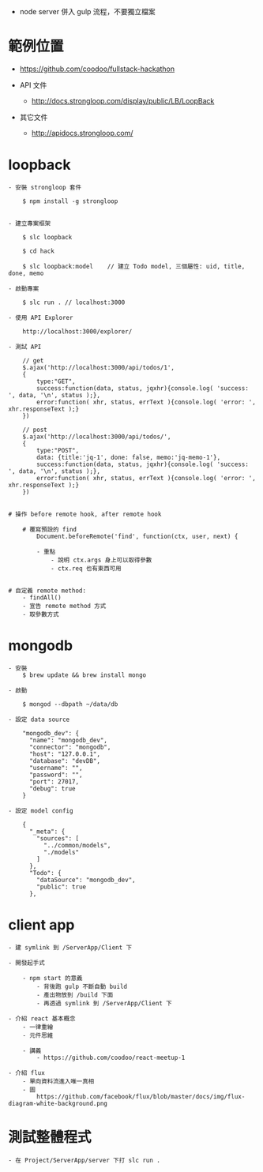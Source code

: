 
+ node server 併入 gulp 流程，不要獨立檔案

# 範例位置

  - https://github.com/coodoo/fullstack-hackathon



- API 文件

	- http://docs.strongloop.com/display/public/LB/LoopBack

- 其它文件

	- http://apidocs.strongloop.com/

# loopback

	- 安裝 strongloop 套件

		$ npm install -g strongloop


	- 建立專案框架

		$ slc loopback

		$ cd hack

		$ slc loopback:model	// 建立 Todo model, 三個屬性: uid, title, done, memo

	- 啟動專案

		$ slc run .	// localhost:3000

	- 使用 API Explorer

		http://localhost:3000/explorer/

	- 測試 API

		// get
		$.ajax('http://localhost:3000/api/todos/1',
		{
			type:"GET",
			success:function(data, status, jqxhr){console.log( 'success: ', data, '\n', status );},
			error:function( xhr, status, errText ){console.log( 'error: ', xhr.responseText );}
		})

		// post
		$.ajax('http://localhost:3000/api/todos/',
		{
			type:"POST",
			data: {title:'jq-1', done: false, memo:'jq-memo-1'},
			success:function(data, status, jqxhr){console.log( 'success: ', data, '\n', status );},
			error:function( xhr, status, errText ){console.log( 'error: ', xhr.responseText );}
		})


	# 操作 before remote hook, after remote hook

		# 覆寫預設的 find
			Document.beforeRemote('find', function(ctx, user, next) {

			- 重點
				- 說明 ctx.args 身上可以取得參數
				- ctx.req 也有東西可用


	# 自定義 remote method:
		- findAll()
		- 宣告 remote method 方式
		- 取參數方式


# mongodb

	- 安裝
		$ brew update && brew install mongo

	- 啟動

		$ mongod --dbpath ~/data/db

	- 設定 data source

		"mongodb_dev": {
		  "name": "mongodb_dev",
		  "connector": "mongodb",
		  "host": "127.0.0.1",
		  "database": "devDB",
		  "username": "",
		  "password": "",
		  "port": 27017,
		  "debug": true
		}

	- 設定 model config

		{
		  "_meta": {
		    "sources": [
		      "../common/models",
		      "./models"
		    ]
		  },
		  "Todo": {
		    "dataSource": "mongodb_dev",
		    "public": true
		  },


# client app

	- 建 symlink 到 /ServerApp/Client 下

	- 開發起手式

		- npm start 的意義
			- 背後跑 gulp 不斷自動 build
			- 產出物放到 /build 下面
			- 再透過 symlink 到 /ServerApp/Client 下

	- 介紹 react 基本概念
		- 一律重繪
		- 元件思維

		- 講義
			- https://github.com/coodoo/react-meetup-1

	- 介紹 flux
		- 單向資料流進入唯一真相
		- 圖
			https://github.com/facebook/flux/blob/master/docs/img/flux-diagram-white-background.png



# 測試整體程式

	- 在 Project/ServerApp/server 下打 slc run .
